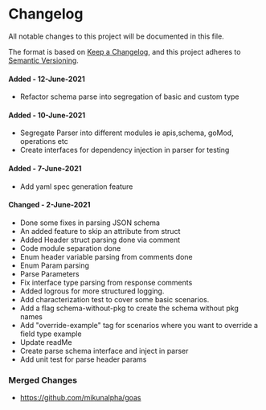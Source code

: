 # Changelog

All notable changes to this project will be documented in this file.

The format is based on [Keep a Changelog](https://keepachangelog.com/en/1.0.0/),
and this project adheres to [Semantic Versioning](https://semver.org/spec/v2.0.0.html).

#### Added - 12-June-2021
- Refactor schema parse into segregation of basic and custom type

#### Added - 10-June-2021
- Segregate Parser into different modules ie apis,schema, goMod, operations etc
- Create interfaces for dependency injection in parser for testing

#### Added - 7-June-2021
- Add yaml spec generation feature

#### Changed - 2-June-2021
- Done some fixes in parsing JSON schema
- An added feature to skip an attribute from struct
- Added Header struct parsing done via comment
- Code module separation done
- Enum header variable parsing from comments done
- Enum Param parsing
- Parse Parameters
- Fix interface type parsing from response comments
- Added logrous for more structured logging.
- Add characterization test to cover some basic scenarios.
- Add a flag schema-without-pkg to create the schema without pkg names
- Add "override-example" tag for scenarios where you want to override a field type example
- Update readMe
- Create parse schema interface and inject in parser
- Add unit test for parse header params

### Merged Changes
 - https://github.com/mikunalpha/goas
